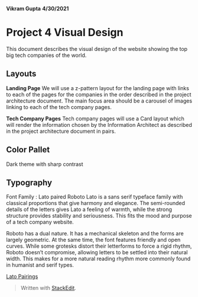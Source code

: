 **Vikram Gupta** **4/30/2021**

# **Project 4 Visual Design**

This document describes the visual design of the website showing the top big tech companies of the world.

## **Layouts**

**Landing Page**
We will use a z-pattern layout for the landing page with links to each of the pages for the companies in the order described in the project architecture document.  The main focus area should be a carousel of images linking to each of the tech company pages.

**Tech Company Pages**
Tech company pages will use a Card layout which will render the information chosen by the Information Architect as described in the project architecture document in pairs.


## **Color Pallet**
Dark theme with sharp contrast

## **Typography**
Font Family : Lato paired Roboto
Lato is a sans serif typeface family with classical proportions that give harmony and elegance.  The semi-rounded details of the letters gives Lato a feeling of warmth, while the strong structure provides stability and seriousness.  This fits the mood and purpose of a tech company website.

Roboto has a dual nature. It has a mechanical skeleton and the forms are largely geometric. At the same time, the font features friendly and open curves. While some grotesks distort their letterforms to force a rigid rhythm, Roboto doesn’t compromise, allowing letters to be settled into their natural width. This makes for a more natural reading rhythm more commonly found in humanist and serif types.

[Lato Pairings](https://fonts.google.com/specimen/Lato#pairings)




> Written with [StackEdit](https://stackedit.io/).
<!--stackedit_data:
eyJoaXN0b3J5IjpbNjQ4NTA2NDUwLC0yNDMyMTM3ODAsNjgzOT
gzMzEzLDEzMDQ4MjkzNzQsMTU3Njc2NDE0MCwxMDQ2NDI3MTM3
XX0=
-->